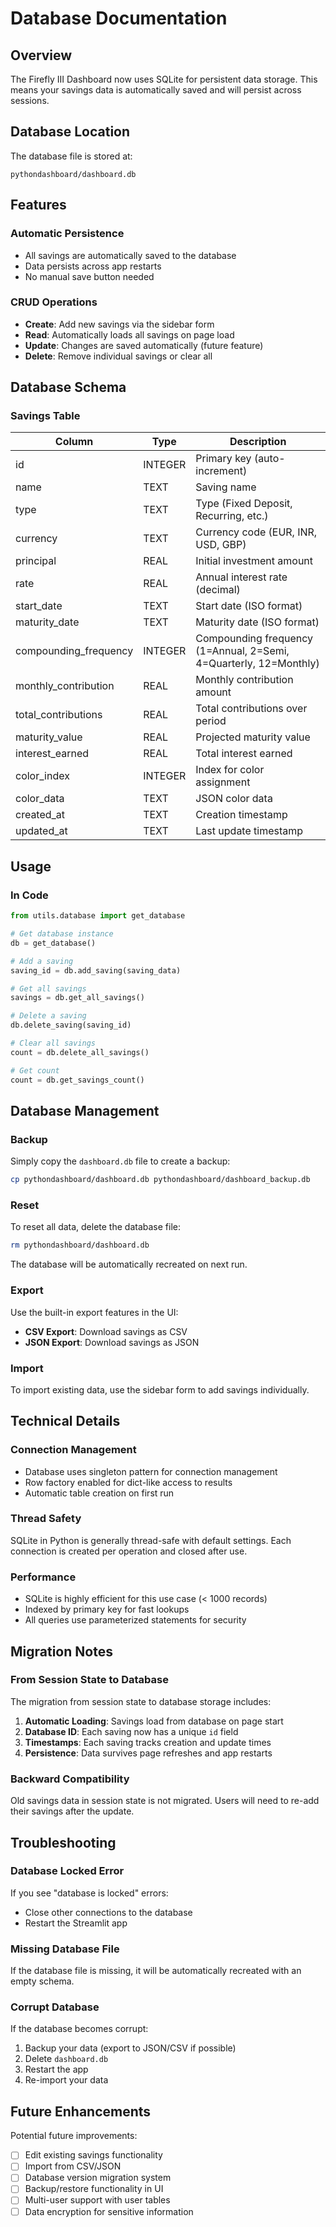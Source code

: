 # Database Documentation

## Overview

The Firefly III Dashboard now uses SQLite for persistent data storage. This means your savings data is automatically saved and will persist across sessions.

## Database Location

The database file is stored at:
```
pythondashboard/dashboard.db
```

## Features

### Automatic Persistence
- All savings are automatically saved to the database
- Data persists across app restarts
- No manual save button needed

### CRUD Operations
- **Create**: Add new savings via the sidebar form
- **Read**: Automatically loads all savings on page load
- **Update**: Changes are saved automatically (future feature)
- **Delete**: Remove individual savings or clear all

## Database Schema

### Savings Table

| Column | Type | Description |
|--------|------|-------------|
| id | INTEGER | Primary key (auto-increment) |
| name | TEXT | Saving name |
| type | TEXT | Type (Fixed Deposit, Recurring, etc.) |
| currency | TEXT | Currency code (EUR, INR, USD, GBP) |
| principal | REAL | Initial investment amount |
| rate | REAL | Annual interest rate (decimal) |
| start_date | TEXT | Start date (ISO format) |
| maturity_date | TEXT | Maturity date (ISO format) |
| compounding_frequency | INTEGER | Compounding frequency (1=Annual, 2=Semi, 4=Quarterly, 12=Monthly) |
| monthly_contribution | REAL | Monthly contribution amount |
| total_contributions | REAL | Total contributions over period |
| maturity_value | REAL | Projected maturity value |
| interest_earned | REAL | Total interest earned |
| color_index | INTEGER | Index for color assignment |
| color_data | TEXT | JSON color data |
| created_at | TEXT | Creation timestamp |
| updated_at | TEXT | Last update timestamp |

## Usage

### In Code

```python
from utils.database import get_database

# Get database instance
db = get_database()

# Add a saving
saving_id = db.add_saving(saving_data)

# Get all savings
savings = db.get_all_savings()

# Delete a saving
db.delete_saving(saving_id)

# Clear all savings
count = db.delete_all_savings()

# Get count
count = db.get_savings_count()
```

## Database Management

### Backup
Simply copy the `dashboard.db` file to create a backup:
```bash
cp pythondashboard/dashboard.db pythondashboard/dashboard_backup.db
```

### Reset
To reset all data, delete the database file:
```bash
rm pythondashboard/dashboard.db
```
The database will be automatically recreated on next run.

### Export
Use the built-in export features in the UI:
- **CSV Export**: Download savings as CSV
- **JSON Export**: Download savings as JSON

### Import
To import existing data, use the sidebar form to add savings individually.

## Technical Details

### Connection Management
- Database uses singleton pattern for connection management
- Row factory enabled for dict-like access to results
- Automatic table creation on first run

### Thread Safety
SQLite in Python is generally thread-safe with default settings. Each connection is created per operation and closed after use.

### Performance
- SQLite is highly efficient for this use case (< 1000 records)
- Indexed by primary key for fast lookups
- All queries use parameterized statements for security

## Migration Notes

### From Session State to Database

The migration from session state to database storage includes:

1. **Automatic Loading**: Savings load from database on page start
2. **Database ID**: Each saving now has a unique `id` field
3. **Timestamps**: Each saving tracks creation and update times
4. **Persistence**: Data survives page refreshes and app restarts

### Backward Compatibility

Old savings data in session state is not migrated. Users will need to re-add their savings after the update.

## Troubleshooting

### Database Locked Error
If you see "database is locked" errors:
- Close other connections to the database
- Restart the Streamlit app

### Missing Database File
If the database file is missing, it will be automatically recreated with an empty schema.

### Corrupt Database
If the database becomes corrupt:
1. Backup your data (export to JSON/CSV if possible)
2. Delete `dashboard.db`
3. Restart the app
4. Re-import your data

## Future Enhancements

Potential future improvements:
- [ ] Edit existing savings functionality
- [ ] Import from CSV/JSON
- [ ] Database version migration system
- [ ] Backup/restore functionality in UI
- [ ] Multi-user support with user tables
- [ ] Data encryption for sensitive information
